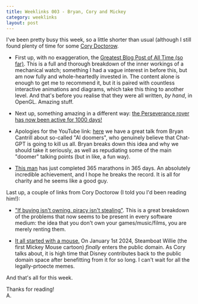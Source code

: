 ```yaml
---
title: Weeklinks 003 - Bryan, Cory and Mickey
category: weeklinks
layout: post
---
```


I've been pretty busy this week, so a little shorter than usual (although I still found plenty of time for some [Cory Doctorow](https://pluralistic.net/).

- First up, with no exaggeration, the [Greatest Blog Post of All Time (so far)](https://ciechanow.ski/mechanical-watch/). This is a full and thorough breakdown of the inner workings of a mechanical watch; something I had a vague interest in before this, but am now fully and whole-heartedly invested in. The content alone is enough to get me to recommend it, but it is paired with countless interactive animations and diagrams, which take this thing to another level. And that's before you realise that they were all written, *by hand*, in OpenGL. Amazing stuff.

- Next up, something amazing in a different way: [the Perseverance rover has now been active for 1000 days!](https://www.bbc.co.uk/news/science-environment-67700437)

- Apologies for the YouTube link: [here](https://www.youtube.com/watch?v=bQfJi7rjuEk) we have a great talk from Bryan Cantrill about so-called "AI doomers", who genuinely believe that Chat-GPT is going to kill us all. Bryan breaks down this idea and why we should take it seriously, as well as repudiating some of the main "doomer" talking points (but in like, a fun way).

- [This man](https://www.theguardian.com/lifeandstyle/2023/dec/17/i-never-thought-i-would-get-this-far-london-man-runs-365-marathons-in-365-days) has just completed 365 marathons in 365 days. An absolutely incredible achievement, and I hope he breaks the record. It is all for charity and he seems like a good guy.

Last up, a couple of links from Cory Doctorow (I told you I'd been reading him!): 

- ["If buying isn't owning, piracy isn't stealing"](https://pluralistic.net/2023/12/08/playstationed/). This is a great breakdown of the problems that now seems to be present in every software medium: the idea that you don't own your games/music/films, you are merely renting them. 

- [It all started with a mouse.](https://pluralistic.net/2023/12/15/mouse-liberation-front/) On January 1st 2024, Steamboat Willie (the first Mickey Mouse cartoon) *finally* enters the public domain. As Cory talks about, it is high time that Disney contributes back to the public domain space after benefitting from it for so long. I can't wait for all the legally-prtoecte memes.

And that's all for this week.

Thanks for reading!<br>
A.
